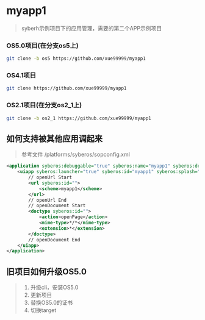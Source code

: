 # myapp1
> syberh示例项目下的应用管理，需要的第二个APP示例项目

### OS5.0项目(在分支os5上)
```bash
git clone -b os5 https://github.com/xue99999/myapp1
```

### OS4.1项目
```bash
git clone https://github.com/xue99999/myapp1
```
### OS2.1项目(在分支os2_1上)
```bash
git clone -b os2_1 https://github.com/xue99999/myapp1
```

## 如何支持被其他应用调起来
> 参考文件 /platforms/syberos/sopconfig.xml

``` xml
<application syberos:debuggable="true" syberos:name="myapp1" syberos:description="sybeos hybrid app " syberos:icon="res/app.png">
    <uiapp syberos:launcher="true" syberos:id="myapp1" syberos:splash="" syberos:exec="bin/app" syberos:background=""      syberos:name="" syberos:icon="res/app.png">
        // openUrl Start
        <url syberos:id="">
            <scheme>myapp1</scheme>
        </url>
        // openUrl End
        // openDocument Start
        <doctype syberos:id="">
            <action>openPage</action>
            <mime-type>*/*</mime-type>
            <extension>*</extension>
        </doctype>
        // openDocument End
    </uiapp>
</application>
```

## 旧项目如何升级OS5.0
> 1. 升级cli，安装OS5.0
> 2. 更新项目
> 3. 替换OS5.0的证书
> 4. 切换target
